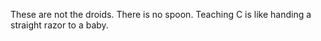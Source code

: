 These are not the droids.
There is no spoon.
Teaching C is like handing a straight razor to a baby.
